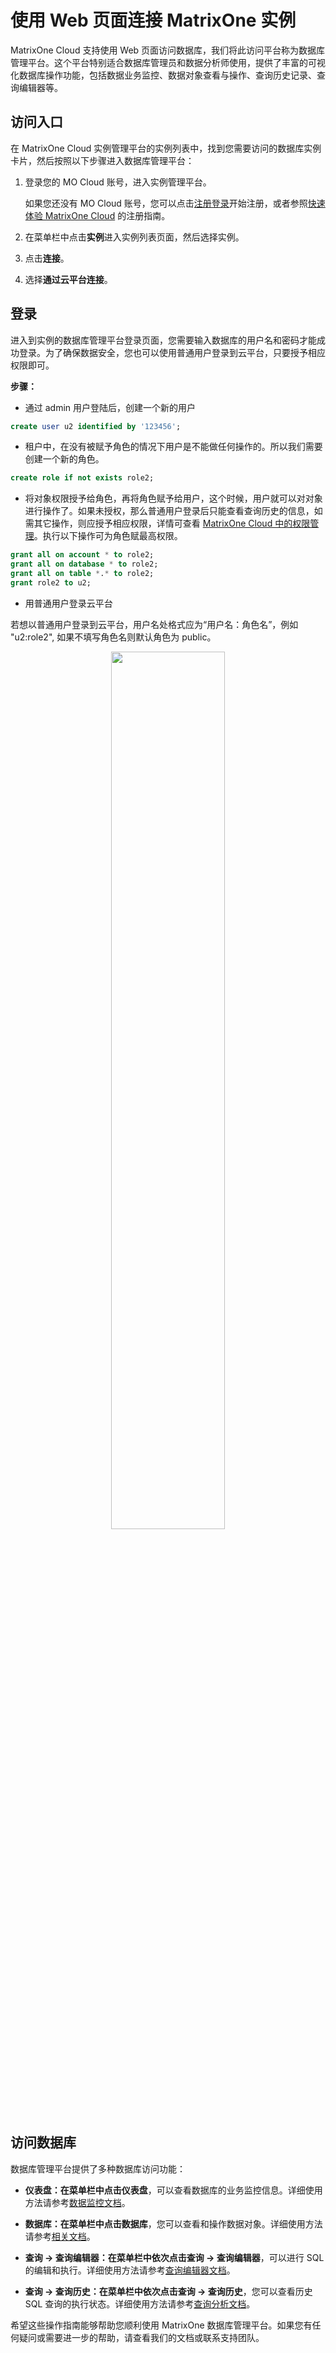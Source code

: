 # 使用 Web 页面连接 MatrixOne 实例

MatrixOne Cloud 支持使用 Web 页面访问数据库，我们将此访问平台称为数据库管理平台。这个平台特别适合数据库管理员和数据分析师使用，提供了丰富的可视化数据库操作功能，包括数据业务监控、数据对象查看与操作、查询历史记录、查询编辑器等。

## 访问入口

在 MatrixOne Cloud 实例管理平台的实例列表中，找到您需要访问的数据库实例卡片，然后按照以下步骤进入数据库管理平台：

1. 登录您的 MO Cloud 账号，进入实例管理平台。

    如果您还没有 MO Cloud 账号，您可以点击[注册登录](https://www.matrixorigin.cn/moc-trial)开始注册，或者参照[快速体验 MatrixOne Cloud](../../Get-Started/quickstart.md) 的注册指南。

2. 在菜单栏中点击**实例**进入实例列表页面，然后选择实例。
3. 点击**连接**。
4. 选择**通过云平台连接**。

## 登录

进入到实例的数据库管理平台登录页面，您需要输入数据库的用户名和密码才能成功登录。为了确保数据安全，您也可以使用普通用户登录到云平台，只要授予相应权限即可。

**步骤：**

- 通过 admin 用户登陆后，创建一个新的用户

```sql
create user u2 identified by '123456';
```

- 租户中，在没有被赋予角色的情况下用户是不能做任何操作的。所以我们需要创建一个新的角色。

```sql
create role if not exists role2;
```

- 将对象权限授予给角色，再将角色赋予给用户，这个时候，用户就可以对对象进行操作了。如果未授权，那么普通用户登录后只能查看查询历史的信息，如需其它操作，则应授予相应权限，详情可查看 [MatrixOne Cloud 中的权限管理](../../Reference/access-control-type.md)。执行以下操作可为角色赋最高权限。

```sql
grant all on account * to role2;
grant all on database * to role2;
grant all on table *.* to role2;
grant role2 to u2;
```

- 用普通用户登录云平台

若想以普通用户登录到云平台，用户名处格式应为“用户名：角色名”，例如 "u2:role2", 如果不填写角色名则默认角色为 public。

<div align="center">
<img src=https://community-shared-data-1308875761.cos.ap-beijing.myqcloud.com/artwork/mocdocs/develop/login.png width=60% heigth=60%/>
</div>

## 访问数据库

数据库管理平台提供了多种数据库访问功能：

- **仪表盘：**在菜单栏中点击**仪表盘**，可以查看数据库的业务监控信息。详细使用方法请参考[数据监控文档](../../../Monitor/Monitoring/)。

- **数据库：**在菜单栏中点击**数据库**，您可以查看和操作数据对象。详细使用方法请参考[相关文档](../../../Monitor/Data-Monitoring/)。

- **查询 -> 查询编辑器：**在菜单栏中依次点击**查询 -> 查询编辑器**，可以进行 SQL 的编辑和执行。详细使用方法请参考[查询编辑器文档](../../../Data-Explore/sql-editor/)。

- **查询 -> 查询历史：**在菜单栏中依次点击**查询 -> 查询历史**，您可以查看历史 SQL 查询的执行状态。详细使用方法请参考[查询分析文档](../../../Data-Explore/query-anlysis/query_profile/)。

希望这些操作指南能够帮助您顺利使用 MatrixOne 数据库管理平台。如果您有任何疑问或需要进一步的帮助，请查看我们的文档或联系支持团队。
